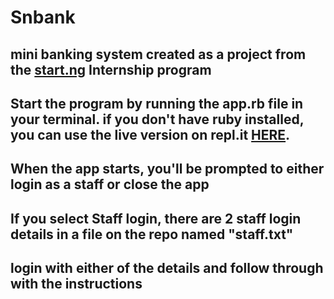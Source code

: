 # Snbank
## mini banking system created as a project from the [start.ng](https://www.start.ng) Internship program
## Start the program by running the app.rb file in your terminal. if you don't have ruby installed, you can use the live version on repl.it [HERE](https://repl.it/@SamuelNwoko/snbank-system).
## When the app starts, you'll be prompted to either login as a staff or close the app
## If you select Staff login, there are 2 staff login details in a file on the repo named "staff.txt"
## login with either of the details and follow through with the instructions

